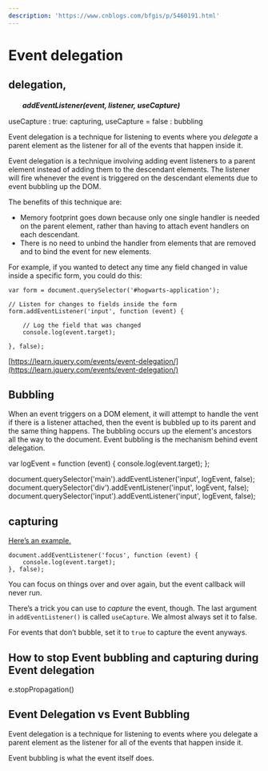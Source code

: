 ```yaml
---
description: 'https://www.cnblogs.com/bfgis/p/5460191.html'
---
```


# Event delegation

## delegation,

　　_**addEventListener\(event, listener, useCapture\)**_　　

useCapture : true: capturing,      useCapture = false : bubbling

Event delegation is a technique for listening to events where you _delegate_ a parent element as the listener for all of the events that happen inside it.



Event delegation is a technique involving adding event listeners to a parent element instead of adding them to the descendant elements. The listener will fire whenever the event is triggered on the descendant elements due to event bubbling up the DOM. 

The benefits of this technique are:

* Memory footprint goes down because only one single handler is needed on the parent element, rather than having to attach event handlers on each descendant.
* There is no need to unbind the handler from elements that are removed and to bind the event for new elements. 

For example, if you wanted to detect any time any field changed in value inside a specific form, you could do this:

```text
var form = document.querySelector('#hogwarts-application');

// Listen for changes to fields inside the form
form.addEventListener('input', function (event) {

	// Log the field that was changed
	console.log(event.target);

}, false);
```

[https://learn.jquery.com/events/event-delegation/](https://learn.jquery.com/events/event-delegation/)

## Bubbling

When an event triggers on a DOM element, it will attempt to handle the vent if there is a listener attached, then the event is bubbled up to its parent and the same thing happens. The bubbling occurs up the element's ancestors all the way to the document. Event bubbling is the mechanism behind event delegation. 

var logEvent = function \(event\) { console.log\(event.target\); };

document.querySelector\('main'\).addEventListener\('input', logEvent, false\); document.querySelector\('div'\).addEventListener\('input', logEvent, false\); document.querySelector\('input'\).addEventListener\('input', logEvent, false\);

## capturing

[Here’s an example.](https://codepen.io/cferdinandi/pen/pqJZdK)

```text
document.addEventListener('focus', function (event) {
	console.log(event.target);
}, false);
```

You can focus on things over and over again, but the event callback will never run.

There’s a trick you can use to _capture_ the event, though. The last argument in `addEventListener()` is called `useCapture`. We almost always set it to false.

For events that don’t bubble, set it to `true` to capture the event anyways.  


## How to stop Event bubbling and capturing during Event delegation

e.stopPropagation\(\)

## Event Delegation vs Event Bubbling

Event delegation is a technique for listening to events where you delegate a parent element as the listener for all of the events that happen inside it.

Event bubbling is what the event itself does.

